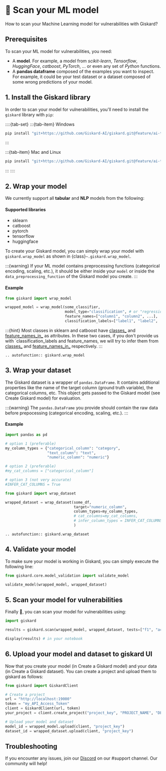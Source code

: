 # 🔬 Scan your ML model

How to scan your Machine Learning model for vulnerabilities with Giskard?

## Prerequisites

To scan your ML model for vulnerabilities, you need:

- A **model**. For example, a model from *scikit-learn*, *Tensorflow*, *HuggingFace*, *catboost*, *PyTorch*, ... or even
  any set of *Python* functions.
- A **pandas dataframe** composed of the examples you want to inspect. For example, it could be your test dataset or a
  dataset composed of some wrong predictions of your model.

## 1. Install the Giskard library

In order to scan your model for vulnerabilities, you'll need to install the `giskard` library with `pip`:

::::{tab-set}
:::{tab-item} Windows

```sh
pip install "git+https://github.com/Giskard-AI/giskard.git@feature/ai-test-v2-merged#subdirectory=python-client" --user
```

:::

:::{tab-item} Mac and Linux

```sh
pip install "git+https://github.com/Giskard-AI/giskard.git@feature/ai-test-v2-merged#subdirectory=python-client"
```

:::
::::

## 2. Wrap your model

We currently support all **tabular** and **NLP** models from the following:

#### Supported libraries

- sklearn
- catboost
- pytorch
- tensorflow
- huggingface

To create your Giskard model, you can simply wrap your model with `giskard.wrap_model` as shown in {class}`~.giskard.wrap_model`.

:::{warning}
If your ML model contains preprocessing functions (categorical encoding, scaling, etc.), it should be either inside your
`model` or inside the `data_preprocessing_function` of the Giskard model you create.
:::

#### Example

```python
from giskard import wrap_model

wrapped_model = wrap_model(some_classifier,
                           model_type="classification", # or "regression"
                           feature_names=["column1", "column2", ...],
                           classification_labels=["label1", "label2", ...]) # not needed in case of "regression"
```

:::{hint}
Most classes in sklearn and catboost
have [classes_](https://scikit-learn.org/stable/modules/generated/sklearn.feature_selection.RFE.html#sklearn.feature_selection.RFE.classes_)
and [feature_names_in_](https://scikit-learn.org/stable/modules/generated/sklearn.pipeline.Pipeline.html#sklearn.pipeline.Pipeline.feature_names_in_)
as attributes. In these two cases, if you don't
provide us with `classification_labels and feature_names, we will try to infer them
from [classes_](https://scikit-learn.org/stable/modules/generated/sklearn.feature_selection.RFE.html#sklearn.feature_selection.RFE.classes_)
and [feature_names_in_](https://scikit-learn.org/stable/modules/generated/sklearn.pipeline.Pipeline.html#sklearn.pipeline.Pipeline.feature_names_in_)
respectively.
:::

```{eval-rst}
.. autofunction:: giskard.wrap_model 
```

## 3. Wrap your dataset

The Giskard dataset is a wrapper of `pandas.DataFrame`. It contains additional properties like the name of the target
column (ground truth variable), the categorical columns, etc. This object gets passed to the Giskard model (see Create
Giskard model) for evaluation.

:::{warning}
The `pandas.DataFrame` you provide should contain the raw data before prepocessing (categorical encoding, scaling,
etc.).
:::

#### Example

```python
import pandas as pd

# option 1 (preferable)
my_column_types = {"categorical_column": "category",
                   "text_column": "text",
                   "numeric_column": "numeric"}

# option 2 (preferable)                
#my_cat_columns = ["categorical_column"]

# option 3 (not very accurate)
#INFER_CAT_COLUMNS = True

from giskard import wrap_dataset

wrapped_dataset = wrap_dataset(some_df,
                               target="numeric_column",
                               column_types=my_column_types,            # option 1
                               # cat_columns=my_cat_columns,            # option 2
                               # infer_column_types = INFER_CAT_COLUMNS # option 3
                               )
```

```{eval-rst}
.. autofunction:: giskard.wrap_dataset 
```


## 4. Validate your model

To make sure your model is working in Giskard, you can simply execute the following line:

```python
from giskard.core.model_validation import validate_model

validate_model(wrapped_model, wrapped_dataset)
```

## 5. Scan your model for vulnerabilities

Finally 🎉, you can scan your model for vulnerabilities using:
```python
import giskard

results = giskard.scan(wrapped_model, wrapped_dataset, tests=["f1", "accuracy"])

display(results) # in your notebook
```
  

## 6. Upload your model and dataset to giskard UI

Now that you create your model (in Create a Giskard model) and your data (in Create a Giskard dataset). You can create a
project and upload them to giskard as follows:

```python
from giskard import GiskardClient

# Create a project
url = "http://localhost:19000"
token = "my_API_Access_Token"
client = GiskardClient(url, token)
your_project = client.create_project("project_key", "PROJECT_NAME", "DESCRIPTION")

# Upload your model and dataset
model_id = wrapped_model.upload(client, "project_key")
dataset_id = wrapped_dataset.upload(client, "project_key")
```

## Troubleshooting

If you encounter any issues, join our [Discord](https://discord.gg/fkv7CAr3FE) on our #support channel. Our community
will help! 
